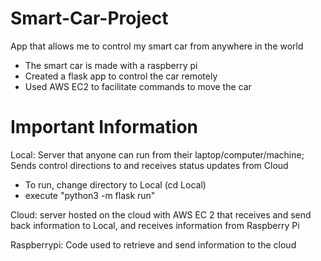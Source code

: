 # Smart-Car-Project

App that allows me to control my smart car from anywhere in the world
- The smart car is made with a raspberry pi
- Created a flask app to control the car remotely
- Used AWS EC2 to facilitate commands to move the car

# Important Information

Local: Server that anyone can run from their laptop/computer/machine; Sends control directions to and receives status updates from Cloud 
- To run, change directory to Local (cd Local)
- execute "python3 -m flask run"

Cloud: server hosted on the cloud with AWS EC 2 that receives and send back information to Local, and receives information from Raspberry Pi

Raspberrypi: Code used to retrieve and send information to the cloud